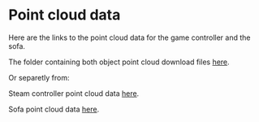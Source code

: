 # Point cloud data
Here are the links to the point cloud data for the game controller and the sofa.

The folder containing both object point cloud download files [here](https://www.dropbox.com/scl/fo/9ju0xqtuju1p3sxuxfnus/h?dl=0&rlkey=bergzy53gn555h7kly6k3xmrq).

Or separetly from:

Steam controller point cloud data [here](https://www.dropbox.com/s/gnn8gnjmda2067b/SteamController_PCD.zip?dl=0).

Sofa point cloud data [here](https://www.dropbox.com/s/0cluiv6wprj0yan/Sofa_PCD.zip?dl=0).
